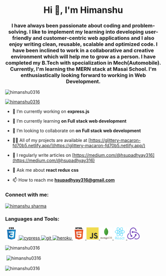 <h1 align="center">Hi 👋, I'm Himanshu</h1>
<h3 align="center">I have always been passionate about coding and problem-solving. I like to implement my learning into developing user-friendly and customer-centric web applications and I also enjoy writing clean, reusable, scalable and optimized code. I have been inclined to work in a collaborative and creative environment which will help me to grow as a person. I have completed my B.Tech with specialization in Mech(Automobile). Currently, I'm learning the MERN stack at Masai School. I'm enthusiastically looking forward to working in Web Development.</h3>

<p align="left"> <img src="https://komarev.com/ghpvc/?username=himanshu0316&label=Profile%20views&color=0e75b6&style=flat" alt="himanshu0316" /> </p>

<p align="left"> <a href="https://github.com/ryo-ma/github-profile-trophy"><img src="https://github-profile-trophy.vercel.app/?username=himanshu0316" alt="himanshu0316" /></a> </p>

- 🔭 I’m currently working on **express.js**

- 🌱 I’m currently learning **on Full stack web development**

- 👯 I’m looking to collaborate on **on Full stack web development**

- 👨‍💻 All of my projects are available at [https://glittery-macaron-fd70b5.netlify.app/](https://glittery-macaron-fd70b5.netlify.app/)

- 📝 I regularly write articles on [https://medium.com/@hsupadhyay316](https://medium.com/@hsupadhyay316)

- 💬 Ask me about **react redux css**

- 📫 How to reach me **hsupadhyay316@gmail.com**

<h3 align="left">Connect with me:</h3>
<p align="left">
<a href="https://linkedin.com/in/himanshu sharma" target="blank"><img align="center" src="https://raw.githubusercontent.com/rahuldkjain/github-profile-readme-generator/master/src/images/icons/Social/linked-in-alt.svg" alt="himanshu sharma" height="30" width="40" /></a>
</p>

<h3 align="left">Languages and Tools:</h3>
<p align="left"> <a href="https://www.w3schools.com/css/" target="_blank" rel="noreferrer"> <img src="https://raw.githubusercontent.com/devicons/devicon/master/icons/css3/css3-original-wordmark.svg" alt="css3" width="40" height="40"/> </a> <a href="https://www.cypress.io" target="_blank" rel="noreferrer"> <img src="https://raw.githubusercontent.com/simple-icons/simple-icons/6e46ec1fc23b60c8fd0d2f2ff46db82e16dbd75f/icons/cypress.svg" alt="cypress" width="40" height="40"/> </a> <a href="https://git-scm.com/" target="_blank" rel="noreferrer"> <img src="https://www.vectorlogo.zone/logos/git-scm/git-scm-icon.svg" alt="git" width="40" height="40"/> </a> <a href="https://heroku.com" target="_blank" rel="noreferrer"> <img src="https://www.vectorlogo.zone/logos/heroku/heroku-icon.svg" alt="heroku" width="40" height="40"/> </a> <a href="https://www.w3.org/html/" target="_blank" rel="noreferrer"> <img src="https://raw.githubusercontent.com/devicons/devicon/master/icons/html5/html5-original-wordmark.svg" alt="html5" width="40" height="40"/> </a> <a href="https://developer.mozilla.org/en-US/docs/Web/JavaScript" target="_blank" rel="noreferrer"> <img src="https://raw.githubusercontent.com/devicons/devicon/master/icons/javascript/javascript-original.svg" alt="javascript" width="40" height="40"/> </a> <a href="https://www.mongodb.com/" target="_blank" rel="noreferrer"> <img src="https://raw.githubusercontent.com/devicons/devicon/master/icons/mongodb/mongodb-original-wordmark.svg" alt="mongodb" width="40" height="40"/> </a> <a href="https://reactjs.org/" target="_blank" rel="noreferrer"> <img src="https://raw.githubusercontent.com/devicons/devicon/master/icons/react/react-original-wordmark.svg" alt="react" width="40" height="40"/> </a> <a href="https://redux.js.org" target="_blank" rel="noreferrer"> <img src="https://raw.githubusercontent.com/devicons/devicon/master/icons/redux/redux-original.svg" alt="redux" width="40" height="40"/> </a> </p>
<div width:60%;margin:auto;>
<p text-align:"center"  margin-left:"20%"><img align="center" margin-left:"20%"  src="https://github-readme-stats.vercel.app/api/top-langs?username=himanshu0316&show_icons=true&locale=en&layout=compact" alt="himanshu0316" /></p>

<p>&nbsp;<img align="center" margin-top:"10px" src="https://github-readme-stats.vercel.app/api?username=himanshu0316&show_icons=true&locale=en" alt="himanshu0316" /></p>

<p><img align="center" margin:"auto" src="https://github-readme-streak-stats.herokuapp.com/?user=himanshu0316&" alt="himanshu0316" /></p>
</div>
